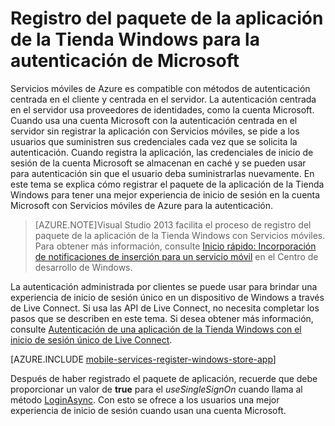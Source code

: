 ﻿<properties pageTitle="Registro del paquete de la aplicación de la Tienda Windows para la autenticación de Microsoft" description="Obtenga información acerca de cómo registrar su aplicación de la Tienda Windows para la autenticación de Microsoft en la aplicación de Servicios móviles de Azure." services="mobile-services" documentationCenter="" authors="ggailey777" manager="dwrede" editor=""/>

<tags ms.service="mobile-services" ms.workload="mobile" ms.tgt_pltfrm="mobile-multiple" ms.devlang="multiple" ms.topic="article" ms.date="11/21/2014" ms.author="glenga"/>

# Registro del paquete de la aplicación de la Tienda Windows para la autenticación de Microsoft

Servicios móviles de Azure es compatible con métodos de autenticación centrada en el cliente y centrada en el servidor. La autenticación centrada en el servidor usa proveedores de identidades, como la cuenta Microsoft. Cuando usa una cuenta Microsoft con la autenticación centrada en el servidor sin registrar la aplicación con Servicios móviles, se pide a los usuarios que suministren sus credenciales cada vez que se solicita la autenticación. Cuando registra la aplicación, las credenciales de inicio de sesión de la cuenta Microsoft se almacenan en caché y se pueden usar para autenticación sin que el usuario deba suministrarlas nuevamente. En este tema se explica cómo registrar el paquete de la aplicación de la Tienda Windows para tener una mejor experiencia de inicio de sesión en la cuenta Microsoft con Servicios móviles de Azure para la autenticación. 

>[AZURE.NOTE]Visual Studio 2013 facilita el proceso de registro del paquete de la aplicación de la Tienda Windows con Servicios móviles. Para obtener más información, consulte <a href="http://go.microsoft.com/fwlink/p/?LinkId=309101">Inicio rápido: Incorporación de notificaciones de inserción para un servicio móvil</a> en el Centro de desarrollo de Windows.

La autenticación administrada por clientes se puede usar para brindar una experiencia de inicio de sesión único en un dispositivo de Windows a través de Live Connect. Si usa las API de Live Connect, no necesita completar los pasos que se describen en este tema. Si desea obtener más información, consulte [Autenticación de una aplicación de la Tienda Windows con el inicio de sesión único de Live Connect].   

[AZURE.INCLUDE [mobile-services-register-windows-store-app](../includes/mobile-services-register-windows-store-app.md)]

Después de haber registrado el paquete de aplicación, recuerde que debe proporcionar un valor de <strong>true</strong> para el <em>useSingleSignOn</em> cuando llama al método <a href="http://go.microsoft.com/fwlink/p/?LinkId=311594" target="_blank">LoginAsync</a>. Con esto se ofrece a los usuarios una mejor experiencia de inicio de sesión cuando usan una cuenta Microsoft.

<!-- Anchors. -->
<!-- Images. -->


<!-- URLs. -->
[Introducción a las notificaciones de inserción]: /es-es/develop/mobile/tutorials/get-started-with-push-dotnet/
[Autenticación de una aplicación de la Tienda Windows con el inicio de sesión único de Live Connect]: /es-es/develop/mobile/tutorials/single-sign-on-windows-8-dotnet
[Introducción a usuarios de C#]: /es-es/develop/mobile/tutorials/get-started-with-users-dotnet/
[Introducción a usuarios de JavaScript]: /es-es/develop/mobile/tutorials/get-started-with-users-js/


<!--HONumber=42-->
